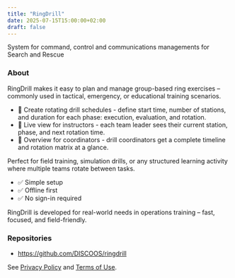 ```yaml
---
title: "RingDrill"
date: 2025-07-15T15:00:00+02:00
draft: false
---
```


System for command, control and communications managements for Search and Rescue

### About
RingDrill makes it easy to plan and manage group-based ring exercises – commonly used in tactical, emergency, or educational training scenarios.

* 🔁 Create rotating drill schedules - define start time, number of stations, and duration for each phase: execution, evaluation, and rotation.
* 📲 Live view for instructors - each team leader sees their current station, phase, and next rotation time.
* 🧭 Overview for coordinators - drill coordinators get a complete timeline and rotation matrix at a glance.

Perfect for field training, simulation drills, or any structured learning activity where multiple teams rotate between tasks.

* ✅ Simple setup
* ✅ Offline first
* ✅ No sign-in required

RingDrill is developed for real-world needs in operations training – fast, focused, and field-friendly.

### Repositories
* https://github.com/DISCOOS/ringdrill

See [Privacy Policy](privacy) and [Terms of Use](tos).
